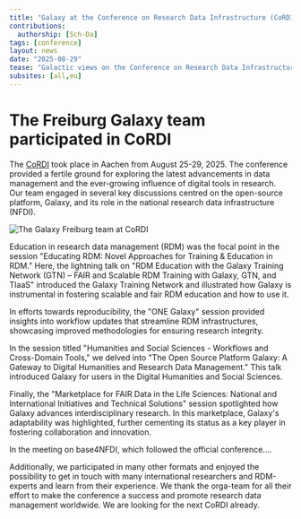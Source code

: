 ```yaml
---
title: "Galaxy at the Conference on Research Data Infrastructure (CoRDI) 2025 in Aachen"
contributions:
  authorship: [Sch-Da]
tags: [conference]
layout: news
date: "2025-08-29"
tease: "Galactic views on the Conference on Research Data Infrastructure"
subsites: [all,eu]
---
```

# The Freiburg Galaxy team participated in CoRDI

The [CoRDI](https://www.nfdi.de/cordi-2025/) took place in Aachen from August 25-29, 2025. 
The conference provided a fertile ground for exploring the latest advancements in data management and the ever-growing influence of digital tools in research. 
Our team engaged in several key discussions centred on the open-source platform, Galaxy, and its role in the national research data infrastructure (NFDI).

![The Galaxy Freiburg team at CoRDI](./Cordi_2025.jpg)

Education in research data management (RDM) was the focal point in the session "Educating RDM: Novel Approaches for Training & Education in RDM."
Here, the lightning talk on "RDM Education with the Galaxy Training Network (GTN) – FAIR and Scalable RDM Training with Galaxy, GTN, and TIaaS" introduced the Galaxy Training Network and illustrated how Galaxy is instrumental in fostering scalable and fair RDM education and how to use it.

In efforts towards reproducibility, the "ONE Galaxy" session provided insights into workflow updates that streamline RDM infrastructures, showcasing improved methodologies for ensuring research integrity.

In the session titled "Humanities and Social Sciences - Workflows and Cross-Domain Tools," we delved into "The Open Source Platform Galaxy: A Gateway to Digital Humanities and Research Data Management." 
This talk introduced Galaxy for users in the Digital Humanities and Social Sciences.

Finally, the "Marketplace for FAIR Data in the Life Sciences: National and International Initiatives and Technical Solutions" session spotlighted how Galaxy advances interdisciplinary research. 
In this marketplace, Galaxy's adaptability was highlighted, further cementing its status as a key player in fostering collaboration and innovation.

In the meeting on base4NFDI, which followed the official conference....

Additionally, we participated in many other formats and enjoyed the possibility to get in touch with many international researchers and RDM-experts and learn from their experience.
We thank the orga-team for all their effort to make the conference a success and promote research data management worldwide. We are looking for the next CoRDI already.
